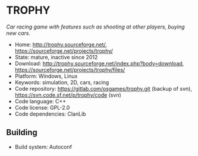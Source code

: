 # TROPHY

_Car racing game with features such as shooting at other players, buying new cars._

- Home: http://trophy.sourceforge.net/, https://sourceforge.net/projects/trophy/
- State: mature, inactive since 2012 
- Download: http://trophy.sourceforge.net/index.php?body=download, https://sourceforge.net/projects/trophy/files/
- Platform: Windows, Linux
- Keywords: simulation, 2D, cars, racing
- Code repository: https://gitlab.com/osgames/trophy.git (backup of svn), https://svn.code.sf.net/p/trophy/code (svn)
- Code language: C++
- Code license: GPL-2.0
- Code dependencies: ClanLib

## Building

- Build system: Autoconf
